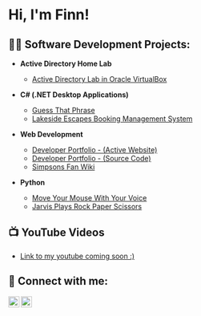 <h1>Hi, I'm Finn!</h1>

<h2>👨‍💻 Software Development Projects:</h2>

- <b>Active Directory Home Lab</b>
  - [Active Directory Lab in Oracle VirtualBox](https://github.com/Finn-3-6-0/Active-Directory)

- <b>C# (.NET Desktop Applications)</b>
  - [Guess That Phrase](https://github.com/Finn-3-6-0/GuessThatPhrase)
  - [Lakeside Escapes Booking Management System](https://github.com/Finn-3-6-0/Lakeside-Escapes-Booking-System)

 - <b>Web Development</b>
   - [Developer Portfolio - (Active Website)](https://finn-3-6-0.github.io/Developer-Portfolio/)
   - [Developer Portfolio - (Source Code)](https://github.com/Finn-3-6-0/Developer-Portfolio)
   - [Simpsons Fan Wiki](https://github.com/Finn-3-6-0/Simpsons-Fandom)




- <b>Python</b>
  - [Move Your Mouse With Your Voice](https://github.com/Finn-3-6-0/Move-Mouse-With-Voice)
  - [Jarvis Plays Rock Paper Scissors](https://github.com/Finn-3-6-0/Jarvis-Plays-RPS)
 
  
<h2>📺 YouTube Videos</h2>

- [Link to my youtube coming soon :)](https://www.youtube.com)


<h2> 🤳 Connect with me:</h2>

[<img align="left" alt="JoshMadakor | YouTube" width="22px" src="https://cdn.jsdelivr.net/npm/simple-icons@v3/icons/youtube.svg" />][youtube]
[<img align="left" alt="JoshMadakor | LinkedIn" width="22px" src="https://cdn.jsdelivr.net/npm/simple-icons@v3/icons/linkedin.svg" />][linkedin]

[youtube]: https://www.youtube.com
[linkedin]: https://www.linkedin.com/in/finn-sinclair-b79b82355

